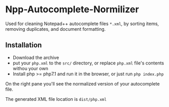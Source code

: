 # Npp-Autocomplete-Normilizer

Used for cleaning Notepad++ autocomplete files `*.xml`, by sorting items, removing duplicates, and document formatting. 

## Installation

- Download the archive
- put your `php.xml` to the `src/` directory, or replace `php.xml` file's contents withou your own
- Install php >= php7.1 and run it in the browser, or just run `php index.php`

On the right pane you'll see the normalized version of your autocomplete file.

The generated XML file location is `dist/php.xml`
